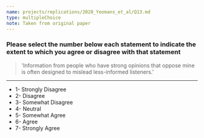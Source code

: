 ```yaml
---
name: projects/replications/2020_Yeomans_et_al/Q13.md
type: multipleChoice
note: Taken from original paper
---
```


### Please select the number below each statement to indicate the extent to which you agree or disagree with that statement

> 'Information from people who have strong opinions that oppose mine is often designed to mislead less-informed listeners.'

---

- 1- Strongly Disagree
- 2- Disagree
- 3- Somewhat Disagree
- 4- Neutral
- 5- Somewhat Agree
- 6- Agree
- 7- Strongly Agree